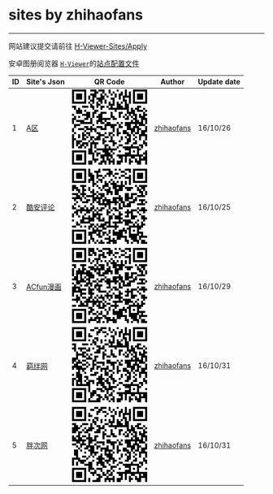 # sites by zhihaofans
------
网站建议提交请前往 [H-Viewer-Sites/Apply](https://github.com/H-Viewer-Sites/Apply/issues/new)

安卓图册阅览器 [`H-Viewer`](https://github.com/PureDark/H-Viewer)的[站点配置文件](https://github.com/H-Viewer-Sites/Index)

|  ID  | Site's Json  | QR Code | Author | Update date |
| ---- | ------------- | ------------- | ------------- | ------------- |
|  1   | [A区](https://raw.githubusercontent.com/H-Viewer-Sites/zhihaofans/master/sites/A区.txt) | ![这里是二维码](https://raw.githubusercontent.com/H-Viewer-Sites/zhihaofans/master/image/A区.png)  | [zhihaofans](https://github.com/zhihaofans) | 16/10/26 |
|  2   | [酷安评论](https://raw.githubusercontent.com/H-Viewer-Sites/zhihaofans/master/sites/酷安评论.txt) |  ![这里是二维码](https://raw.githubusercontent.com/H-Viewer-Sites/zhihaofans/master/image/酷安评论.png)  | [zhihaofans](https://github.com/zhihaofans) | 16/10/25 
|  3   | [ACfun漫画](https://raw.githubusercontent.com/H-Viewer-Sites/zhihaofans/master/sites/AcFun漫画.txt) |  ![这里是二维码](https://raw.githubusercontent.com/H-Viewer-Sites/zhihaofans/master/image/ACfun漫画.png)  | [zhihaofans](https://github.com/zhihaofans) | 16/10/29 |
|  4   | [羁绊网](https://raw.githubusercontent.com/H-Viewer-Sites/zhihaofans/master/sites/羁绊网.txt) |  ![这里是二维码](https://raw.githubusercontent.com/H-Viewer-Sites/zhihaofans/master/image/羁绊网.png)  | [zhihaofans](https://github.com/zhihaofans) | 16/10/31 |
|  5   | [胖次网](https://raw.githubusercontent.com/H-Viewer-Sites/zhihaofans/master/sites/胖次网.txt) |  ![这里是二维码](https://raw.githubusercontent.com/H-Viewer-Sites/zhihaofans/master/image/胖次网.png)  | [zhihaofans](https://github.com/zhihaofans) | 16/10/31 |
